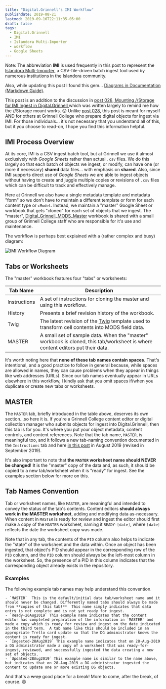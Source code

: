 ```yaml
---
title: "Digital.Grinnell's IMI Workflow"
publishdate: 2019-08-21
lastmod: 2019-09-16T22:11:35-05:00
draft: false
tags:
  - Digital.Grinnell
  - IMI
  - Islandora Multi-Importer
  - workflow
  - Google Sheets
---
```


Note: The abbreviation **IMI** is used frequently in this post to represent the [Islandora Multi-Importer](https://github.com/mnylc/islandora_multi_importer.git), a CSV-file-driven batch ingest tool used by numerous institutions in the Islandora community.

Also, while updating this post I found this gem... [Diagrams in Documentation (Markdown Guide)](https://medium.com/technical-writing-is-easy/diagrams-in-documentation-markdown-guide-4e78419e8d2f).

This post is an addition to the discussion in [post 028, Mounting //Storage for IMI Ingest in Digital.Grinnell ](https://static.grinnell.edu/blogs/McFateM/posts/028-mounting-storage-for-imi-ingest-in-digital-grinnell/) which was written largely to remind me how the //Storage mount works. :confused:  Unlike [post 028](https://static.grinnell.edu/blogs/McFateM/posts/028-mounting-storage-for-imi-ingest-in-digital-grinnell/), this post is meant for myself AND for others at Grinnell College who prepare digital objects for ingest via IMI. For those individuals... it's not necessary that you understand all of this, but it you choose to read-on, I hope you find this information helpful.

## IMI Process Overview
At its core, IMI is a CSV ingest batch tool, but at Grinnell we use it almost exclusively with _Google Sheets_ rather than actual `.csv` files. We do this largely so that each batch of objects we ingest, or modify, can have one (or more if necessary) **shared** data files... with emphasis on **shared**.  Also, since IMI supports direct use of _Google Sheets_ we are able to ingest objects without having to create and juggle multiple copies or revisions of `.csv` files which can be difficult to track and effectively manage.

Here at Grinnell we also have a single metadata template and metadata "form" so we don't have to maintain a different template or form for each content type or `cModel`.  Instead, we maintain a "master" Google Sheet or workbook that gets "cloned" for each set of objects that we ingest.  The "master", [Digital_Grinnell_MODS_Master](https://docs.google.com/spreadsheets/d/1G_pQgKJwtgBZYDAHcMC7dCTOnwexIYGHjarHPFKaAOg/edit#gid=1910204194) workbook is shared with a small group of Grinnell College staff who are responsible for it's use and maintenance.  

The workflow is perhaps best explained with a (rather complex and busy) diagram:

  ![IMI Workflow Diagram](https://digital.grinnell.edu/islandora/object/grinnell%3A26883/datastream/OBJ/view)

## Tabs or Worksheets
The "master" workbook features four "tabs" or worksheets:

| Tab Name | Description |
| --- | --- |
| Instructions | A set of instructions for cloning the master and using this workflow. |
| History | Presents a brief revision history of the workbook. |
| Twig | The latest revision of the [Twig](https://twig.symfony.com/) template used to transform cell contents into MODS field data. |
| MASTER | A small set of sample data.  When the "master" workbook is cloned, this tab/worksheet is where content editors put their data. |

It's worth noting here that **none of these tab names contain spaces**.  That's intentional, and a good practice to follow in general because, while spaces are allowed in names, they can cause problems when they appear in things like web addresses (URLs). Since our tab names eventually appear in URLs elsewhere in this workflow, I kindly ask that you omit spaces if/when you duplicate or create new tabs or worksheets.  

## MASTER
The `MASTER` tab, briefly introduced in the table above, deserves its own section...so here it is.  If you're a Grinnell College content editor or digital collection manager who submits objects for ingest into Digital.Grinnell, then this tab is for you.  It's where you put your object metadata, content controls, and content references. Note that the tab name, `MASTER`, is meaningful too, and it follows a new tab-naming convention documented in the `Instructions` tab and here [in this post](https://static.grinnell.edu/blogs/McFateM/posts/040-digital.grinnells-imi-workflow/) in August 2019 (revised in September 2019).  

It's also important to note that **the `MASTER` worksheet name should NEVER be changed!**  It is the "master" copy of the data and, as such, it should be copied to a new tab/worksheet when it is "ready" for ingest.  See the examples section below for more on this.

## Tab Names Convention
Tab or worksheet names, like `MASTER`, are meaningful and intended to convey the status of the tab's contents.  Content editors **should always work in the MASTER worksheet**, adding and modifying data as-necessary.  When content in `MASTER` is ready for review and ingest the editor should first make a copy of the `MASTER` worksheet, naming it `READY-[date]`, where `[date]` reflects the date the worksheet copy was made.

Note that in any tab, the contents of the `PID` column also helps to indicate the "state" of the worksheet and the data within.  Once an object has been ingested, that object's PID should appear in the corresponding row of the `PID` column, and the `PID` column should always be the left-most column in the worksheet.  So, the presence of a PID in this column indicates that the corresponding object already exists in the repository.     

### Examples
The following example tab names may help understand this convention.

    - `MASTER`  This is the default/initial data tab/worksheet name and it should never be changed. Differently named tabs should always be made from **copies of this tab!**  This name simply indicates that data entry is not complete and is not yet ready for ingest.
    - `Ready-26Aug2019` This example name indicates that the content editor has completed preparation of the information in `MASTER` and made a copy which is ready for review and ingest on the date indicated in the third term.  A tab name like this should be included in an appropriate Trello card update so that the DG administrator knows the content is ready for ingest.
    - `Ingested-28Aug2019` This example name indicates that on 28-Aug-2019 a DG administrator made a copy of a worksheet that was ready-for-ingest, reviewed, and successfully ingested the data creating a new set of objects.  
    - `Updated-28Aug2019` This example name is similar to the name above, but indicates that on 28-Aug-2019 a DG administrator ingested the content to update one or more existing DG objects.

And that's a ~~wrap~~ good place for a break!  More to come, after the break, of course.  :smile:
